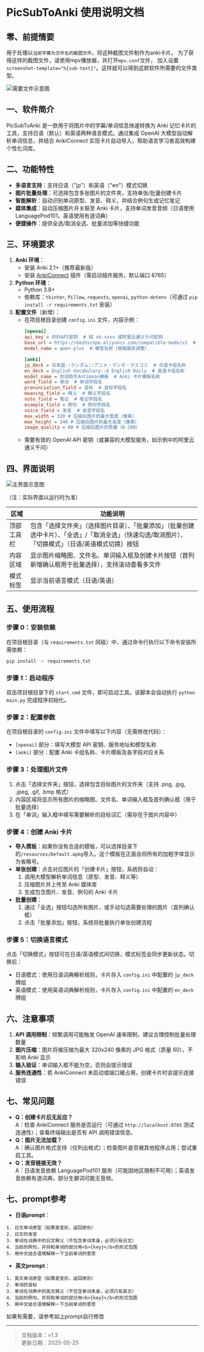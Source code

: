 # PicSubToAnki 使用说明文档

## 零、前提情要
用于处理以`当前字幕为文件名的截图文件`，将这种截图文件制作为anki卡片。
为了获得这样的截图文件，请使用mpv播放器，并打开`mpv.conf`文件，
加入设置`screenshot-template="%{sub-text}"`。这样就可以得到这款软件所需要的文件类型。

![需要文件示意图](resources/example.jpg)
## 一、软件简介
PicSubToAnki 是一款用于将图片中的字幕/单词信息快速转换为 Anki 记忆卡片的工具，支持日语（默认）和英语两种语言模式。通过集成 OpenAI 大模型自动解析单词信息，并结合 AnkiConnect 实现卡片自动导入，帮助语言学习者高效构建个性化词库。

## 二、功能特性
- **多语言支持**：支持日语（"jp"）和英语（"en"）模式切换
- **图片批量处理**：可选择包含多张图片的文件夹，支持单张/批量创建卡片
- **智能解析**：自动识别单词原型、发音、释义，并结合例句生成记忆笔记
- **媒体集成**：自动压缩图片并关联至 Anki 卡片，支持单词发音音频（日语使用 LanguagePod101，英语使用有道词典）
- **便捷操作**：提供全选/取消全选、批量添加等快捷功能

## 三、环境要求
1. **Anki 环境**：
   - 安装 Anki 2.1+（推荐最新版）
   - 安装 [AnkiConnect](https://ankiweb.net/shared/info/2055492159) 插件（需启动插件服务，默认端口 8765）
2. **Python 环境**：
   - Python 3.8+
   - 依赖库：`tkinter`, `Pillow`, `requests`, `openai`, `python-dotenv`（可通过 `pip install -r requirements.txt` 安装）
3. **配置文件**（新增）：
   - 在项目根目录创建 `config.ini` 文件，内容示例：
     ```ini
     [openai]
     api_key = 你的API密钥  # 如 sk-xxxx 或阿里云通义千问密钥
     base_url = https://dashscope.aliyuncs.com/compatible-mode/v1  # 模型服务地址
     model_name = qwen-plus  # 模型名称（根据服务调整）

     [anki]
     jp_deck = 日本語::ランダム::アニメ・マンガ・マスコミ  # 日语卡组名称
     en_deck = English Vocabulary::A English Daily  # 英语卡组名称
     model_name = 划词助手Antimoon模板  # Anki 卡片模板名称
     word_field = 单词  # 单词字段名
     pronunciation_field = 音标  # 音标字段名
     meaning_field = 释义  # 释义字段名
     note_field = 笔记  # 笔记字段名
     example_field = 例句  # 例句字段名
     voice_field = 发音  # 发音字段名
     max_width = 320 # 压缩后图片的最大宽度（像素）
     max_height = 240 # 压缩后图片的最大高度（像素）
     image_quality = 60 # 压缩后图片的质量（0-100）

     ```
   - 需要有效的 OpenAI API 密钥（或兼容的大模型服务，如示例中的阿里云通义千问）

## 四、界面说明
![主界面示意图](resources/show.jpg)

（注：实际界面以运行时为准）

| 区域       | 功能说明                                                                 |
|------------|--------------------------------------------------------------------------|
| 顶部工具栏 | 包含「选择文件夹」（选择图片目录）、「批量添加」（批量创建选中卡片）、「全选」/「取消全选」（快速勾选/取消图片）、「切换模式」（日语/英语模式切换）按钮 |
| 内容区域   | 显示图片缩略图、文件名、单词输入框及创建卡片按钮（首列新增确认框用于批量选择），支持滚动查看多文件 |
| 模式标签   | 显示当前语言模式（日语/英语）                                             |

## 五、使用流程
### 步骤 0：安装依赖
在项目根目录（与 `requirements.txt` 同级）中，通过命令行执行以下命令安装所需依赖：
```bash
pip install -r requirements.txt
```
### 步骤 1：启动程序
双击项目根目录下的 `start.cmd` 文件，即可启动工具。该脚本会自动执行 `python main.py` 完成程序初始化。

### 步骤 2：配置参数
在项目根目录的 `config.ini` 文件中填写以下内容（无需修改代码）：
- `[openai]` 部分：填写大模型 API 密钥、服务地址和模型名称
- `[anki]` 部分：配置 Anki 卡组名称、卡片模板及各字段对应关系

### 步骤 3：处理图片文件
1. 点击「选择文件夹」按钮，选择包含目标图片的文件夹（支持 .png, .jpg, .jpeg, .gif, .bmp 格式）
2. 内容区域将显示所有图片的缩略图、文件名、单词输入框及首列确认框（用于批量选择）
3. 在「单词」输入框中填写需要解析的目标词汇（需存在于图片内容中）

### 步骤 4：创建 Anki 卡片
- **导入模板**：如果你没有合适的模板，可以选择目录下的`/resources/Default.apkg`导入。这个模板在正面会将所有的加粗字体显示为省略号。
- **单张创建**：点击对应图片的「创建卡片」按钮，系统将自动：
  1. 调用大模型解析单词信息（原型、发音、释义等）
  2. 压缩图片并上传至 Anki 媒体库
  3. 生成包含图片、发音、例句的 Anki 卡片
- **批量创建**：
  1. 通过「全选」按钮勾选所有图片，或手动勾选需要处理的图片（首列确认框）
  2. 点击「批量添加」按钮，系统将批量执行单张创建流程

### 步骤 5：切换语言模式
点击「切换模式」按钮可在日语/英语模式间切换，模式标签会同步更新状态。切换后：
- 日语模式：使用日语词典解析规则，卡片存入 `config.ini` 中配置的 `jp_deck` 牌组
- 英语模式：使用英语词典解析规则，卡片存入 `config.ini` 中配置的 `en_deck` 牌组

## 六、注意事项
1. **API 调用限制**：频繁调用可能触发 OpenAI 速率限制，建议合理控制批量处理数量
2. **图片压缩**：图片将被压缩为最大 320x240 像素的 JPG 格式（质量 60），不影响 Anki 显示
3. **输入验证**：单词输入框不能为空，否则会提示错误
4. **服务连通性**：若 AnkiConnect 未启动或端口被占用，创建卡片时会提示连接错误

## 七、常见问题
- **Q：创建卡片后无反应？**  
  A：检查 AnkiConnect 服务是否运行（可通过 `http://localhost:8765` 测试连通性）；查看终端输出是否有 API 调用错误信息。
- **Q：图片无法加载？**  
  A：确认图片格式支持（仅列出格式）；检查图片是否被其他程序占用；尝试重启工具。
- **Q：发音链接无效？**  
  A：日语发音依赖 LanguagePod101 服务（可能因地区限制不可用）；英语发音依赖有道词典，部分生僻词可能无音频。

## 七、prompt参考
- **日语prompt**：
```
1. 日文单词原型（如果是变形，返回原形）
2. 日文的发音
3. 单词在词典中的日文释义（不包含单词本身，必须只有日文）
4. 当前的例句，并将和单词的部分用<b>{key}</b>的形式包围
5. 用中文结合语境解释一下当前单词的意思
```
- **英文prompt**：
```
1. 英文单词原型（如果是变形，返回原形）
2. 单词的音标
3. 单词在词典中的英文释义（不包含单词本身，必须只有英文）
4. 当前的例句，并将和单词的部分用<b>{key}</b>的形式包围
5. 用中文结合语境解释一下当前单词的意思
```
如果有需要，请参考如上prompt自行修改

---
> 文档版本：v1.3  
> 更新日期：2025-05-25

        